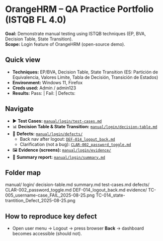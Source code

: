 # OrangeHRM – QA Practice Portfolio (ISTQB FL 4.0)

**Goal:** Demonstrate manual testing using ISTQB techniques (EP, BVA, Decision Table, State Transition).  
**Scope:** Login feature of OrangeHRM (open-source demo).

## Quick view
- **Techniques:** EP/BVA, Decision Table, State Transition (ES: Partición de Equivalencia, Valores Límite, Tabla de Decisión, Transición de Estados)
- **Environment:** Windows 11, Firefox
- **Creds used:** Admin / admin123
- **Results:** Pass: <X> | Fail: <Y> | Defects: <Z>

## Navigate
- ▶️ **Test Cases:** [`manual/login/test-cases.md`](manual/login/test-cases.md)
- 📊 **Decision Table & State Transition:** [`manual/login/decision-table.md`](manual/login/decision-table.md)
- 🐞 **Defects:** [`manual/login/defects/`](manual/login/defects/)
  - Back nav after logout: [`DEF-014_logout_back.md`](manual/login/defects/DEF-014_logout_back.md)
  - Clarification (not a bug): [`CLAR-002_password_toggle.md`](manual/login/defects/CLAR-002_password_toggle.md)
- 🖼️ **Evidence (screens):** [`manual/login/evidence/`](manual/login/evidence/)
- 🧭 **Summary report:** [`manual/login/summary.md`](manual/login/summary.md)

## Folder map

manual/
login/
decision-table.md
summary.md
test-cases.md
defects/
CLAR-002_password_toggle.md
DEF-014_logout_back.md
evidence/
TC-005_username-case_FAIL_2025-08-25.png
TC-014_state-trantition_Defect_2025-08-25.png


## How to reproduce key defect
- Open user menu → Logout → press browser **Back** → dashboard becomes accessible (should not).

